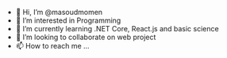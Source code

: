 - 👋 Hi, I’m @masoudmomen
- 👀 I’m interested in Programming
- 🌱 I’m currently learning .NET Core, React.js and basic science
- 💞️ I’m looking to collaborate on web project
- 📫 How to reach me ...

<!---
masoudmomen/masoudmomen is a ✨ special ✨ repository because its `README.md` (this file) appears on your GitHub profile.
You can click the Preview link to take a look at your changes.
--->
